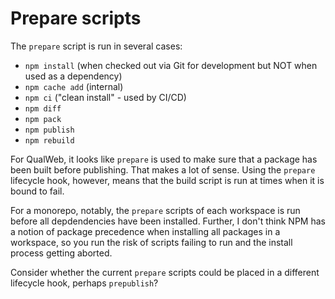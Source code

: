 # Prepare scripts

The `prepare` script is run in several cases:

- `npm install` (when checked out via Git for development but NOT when used as a dependency)
- `npm cache add` (internal)
- `npm ci` ("clean install" - used by CI/CD)
- `npm diff`
- `npm pack`
- `npm publish`
- `npm rebuild`

For QualWeb, it looks like `prepare` is used to make sure that a package has been built before publishing. That makes a lot of sense. Using the `prepare` lifecycle hook, however, means that the build script is run at times when it is bound to fail.

For a monorepo, notably, the `prepare` scripts of each workspace is run before all depdendencies have been installed. Further, I don't think NPM has a notion of package precedence when installing all packages in a workspace, so you run the risk of scripts failing to run and the install process getting aborted.

Consider whether the current `prepare` scripts could be placed in a different lifecycle hook, perhaps `prepublish`?